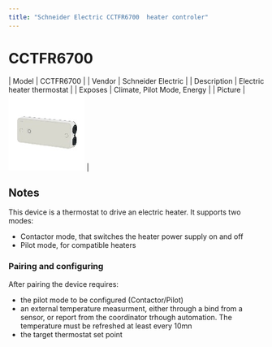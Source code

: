 ```yaml
---
title: "Schneider Electric CCTFR6700  heater controler"
---
```


# CCTFR6700
| Model | CCTFR6700  |
| Vendor  | Schneider Electric  |
| Description | Electric heater thermostat |
| Exposes | Climate, Pilot Mode, Energy  |
| Picture | ![CCTFR6700](../images/devices/CCTFR6700.jpg) |

## Notes
This device is a thermostat to drive an electric heater.
It supports two modes:
- Contactor mode, that switches the heater power supply on and off
- Pilot mode, for compatible heaters

### Pairing and configuring
After pairing the device requires: 
- the pilot mode to be configured (Contactor/Pilot)
- an external temperature measurment, either through a bind from a sensor, or report from the coordinator trhough automation. The temperature must be refreshed at least every 10mn
- the target thermostat set point

